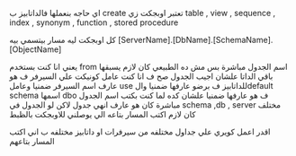 اي حاجه بنعملها فالداتابيز ب create تعتبر اوبجكت 
زي table  , view , sequence , index , synonym , function , stored procedure


كل اوبجكت ليه مسار بيتسمي بيه 
\[ServerName].\[DbName].\[SchemaName].\[ObjectName]

يعني انا كنت بستخدم from اسم الجدول مباشرة بس مش ده الطبيعي كان لازم يسبقها باقي الداتا علشان اجيب الجدول صح
ف انا كنت عامل كونيكت علي السيرفر ف هو عارف اسم السيرفر ضمنيا
وعامل use للداتابيز ف برضو عارفها ضمنيا
والdefault schema اسمها dbo ف هو عارفها ضمنيا
علشان كده لما كنت بكتب اسم الجدول مباشرة كان هو عارف انهي جدول
لاكن لو الجدول في schema ,db , server مختلف كان لازم اكتب المسار بتاعه الي يوصلني للاوبجكت بالظبط


اقدر اعمل كويري علي جداول مختلفه من سيرفرات او داتابيز مختلفه ب اني اكتب المسار بتاعهم
